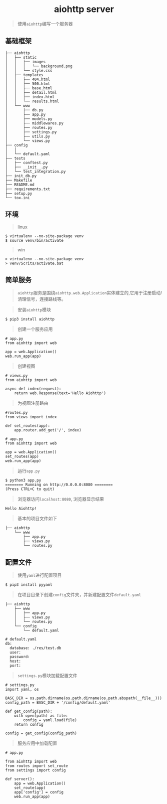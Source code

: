 # <center>aiohttp server</center>

> 使用`aiohttp`编写一个服务器

## 基础框架

```
├── aiohttp
│   ├── static
│   │   ├── images
│   │   │   └── background.png
│   │   └── style.css
│   ├── templates
│   │   ├── 404.html
│   │   ├── 500.html
│   │   ├── base.html
│   │   ├── detail.html
│   │   ├── index.html
│   │   └── results.html
│   └── www 
│       ├── db.py
│       ├── app.py
│       ├── models.py
│       ├── middlewares.py
│       ├── routes.py
│       ├── settings.py
│       ├── utils.py
│       └── views.py
├── config
│   │
│   └── default.yaml
├── tests
│   ├── conftest.py
│   ├── __init__.py
│   └── test_integration.py
├── init_db.py
├── Makefile
├── README.md
├── requirements.txt
├── setup.py
└── tox.ini
```

## 环境

> linux
```
$ virtualenv --no-site-package venv
$ source venv/bin/activate
```

> win
```
> virtualenv --no-site-package venv
> venv/Scrits/activate.bat
```

## 简单服务

> `aiohttp`服务是围绕`aiohttp.web.Application`实体建立的,它用于注册启动/清理信号，连接路线等。

> 安装`aiohttp`模块

```
$ pip3 install aiohttp
```

> 创建一个服务应用

```
# app.py
from aiohttp import web

app = web.Application()
web.run_app(app)
```

> 创建视图

```
# views.py
from aiohttp import web

async def index(request):
	return web.Response(text='Hello Aiohttp')
```

> 为视图注册路由

```
#routes.py
from views import index

def set_routes(app):
	app.router.add_get('/', index)

# app.py
from aiohttp import web

app = web.Application()
set_routes(app)
web.run_app(app)
```

> 运行`app.py`

```
$ python3 app.py
======== Running on http://0.0.0.0:8080 ========
(Press CTRL+C to quit)
```

> 浏览器访问`localhost:8080`, 浏览器显示结果
```
Hello Aiohttp!
```

> 基本的项目文件如下

```
├── aiohttp
    └── www
        ├── app.py
        ├── views.py
        └── routes.py
```

## 配置文件

> 使用`yaml`进行配置项目

```
$ pip3 install pyyaml
```

> 在项目目录下创建`config`文件夹，并新建配置文件`default.yaml`

```
├── aiohttp
    ├── www
    │   ├── app.py
    │   ├── views.py
    │   └── routes.py
    └── config
        └── default.yaml

# default.yaml
db:
  database: ./res/test.db
  user: 
  password: 
  host:
  port:
```

> `settings.py`模块加载配置文件

```
# settings.py
import yaml, os

BASC_DIR = os.path.dirname(os.path.dirname(os.path.abspath(__file__)))
config_path = BASC_DIR + '/config/default.yaml'

def get_config(path):
	with open(path) as file:
		config = yaml.load(file)
	return config

config = get_config(config_path)
```

> 服务应用中加载配置

```
# app.py

from aiohttp import web
from routes import set_route
from settings import config

def server():
	app = web.Application()
	set_route(app)
	app['config'] = config
	web.run_app(app)
```
